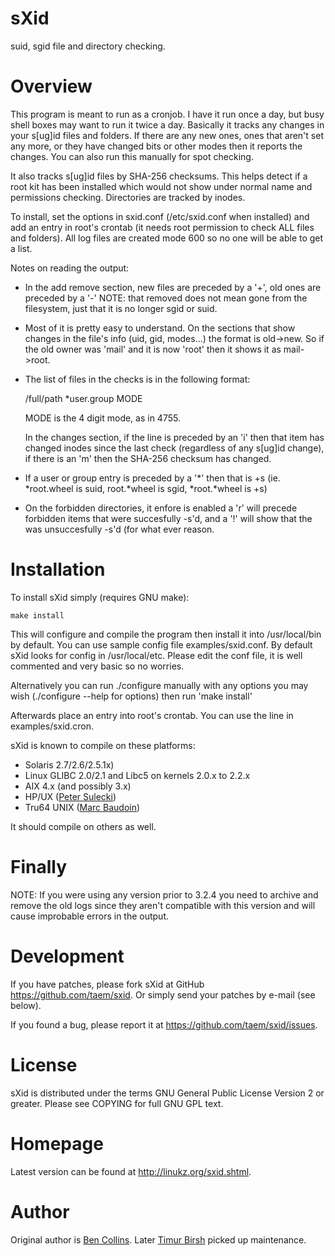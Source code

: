 sXid
====

suid, sgid file and directory checking.

Overview
========

This program is meant to run as a cronjob. I have it run once a day, but
busy shell boxes may want to run it twice a day. Basically it tracks any
changes in your s[ug]id files and folders. If there are any new ones,
ones that aren't set any more, or they have changed bits or other modes
then it reports the changes. You can also run this manually for spot
checking.

It also tracks s[ug]id files by SHA-256 checksums. This helps detect
if a root kit has been installed which would not show under normal
name and permissions checking. Directories are tracked by inodes.

To install, set the options in sxid.conf (/etc/sxid.conf when installed)
and add an entry in root's crontab (it needs root permission to check ALL
files and folders). All log files are created mode 600 so no one will be
able to get a list.

Notes on reading the output:

 - In the add remove section, new files are preceded by a '+', old ones
   are preceded by a '-' NOTE: that removed does not mean gone from the
   filesystem, just that it is no longer sgid or suid.
 - Most of it is pretty easy to understand. On the sections that show
   changes in the file's info (uid, gid, modes...) the format is
   old->new. So if the old owner was 'mail' and it is now 'root' then it
   shows it as mail->root.
 - The list of files in the checks is in the following format:

      /full/path              *user.group    MODE

   MODE is the 4 digit mode, as in 4755.

   In the changes section, if the line is preceded by an 'i' then that
   item has changed inodes since the last check (regardless of any
   s[ug]id change), if there is an 'm' then the SHA-256 checksum has
   changed.
 - If a user or group entry is preceded by a '*' then that is +s
   (ie. *root.wheel is suid, root.*wheel is sgid, *root.*wheel is +s)
 - On the forbidden directories, it enfore is enabled a 'r' will precede
   forbidden items that were succesfully -s'd, and a '!' will show that
   the was unsuccesfully -s'd (for what ever reason.

Installation
============

To install sXid simply (requires GNU make):

	make install

This will configure and compile the program then install it into
/usr/local/bin by default. You can use sample config file
examples/sxid.conf. By default sXid looks for config in /usr/local/etc.
Please edit the conf file, it is well commented and very basic so no worries.

Alternatively you can run ./configure manually with any options you may
wish (./configure --help for options) then run 'make install'

Afterwards place an entry into root's crontab. You can use the
line in examples/sxid.cron.

sXid is known to compile on these platforms:

* Solaris 2.7/2.6/2.5.1x)
* Linux GLIBC 2.0/2.1 and Libc5 on kernels 2.0.x to 2.2.x
* AIX 4.x (and possibly 3.x)
* HP/UX ([Peter Sulecki](mailto:psulecki@ios.krakow.pl))
* Tru64 UNIX ([Marc Baudoin](mailto:babafou@pasteur.fr))

It should compile on others as well.

Finally
=======

NOTE: If you were using any version prior to 3.2.4 you need to archive and
remove the old logs since they aren't compatible with this version and
will cause improbable errors in the output.

Development
===========

If you have patches, please fork sXid at GitHub
https://github.com/taem/sxid. Or simply send your patches by e-mail (see
below).

If you found a bug, please report it at https://github.com/taem/sxid/issues.

License
=======

sXid is distributed under the terms GNU General Public License Version 2
or greater. Please see COPYING for full GNU GPL text.

Homepage
========

Latest version can be found at http://linukz.org/sxid.shtml.

Author
======

Original author is [Ben Collins](mailto:bcollins@debian.org).
Later [Timur Birsh](mailto:taem@linukz.org) picked up maintenance.
